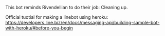 This bot reminds Rivendellian to do their job: Cleaning up.

Official tuotial for making a linebot using heroku:
https://developers.line.biz/en/docs/messaging-api/building-sample-bot-with-heroku/#before-you-begin